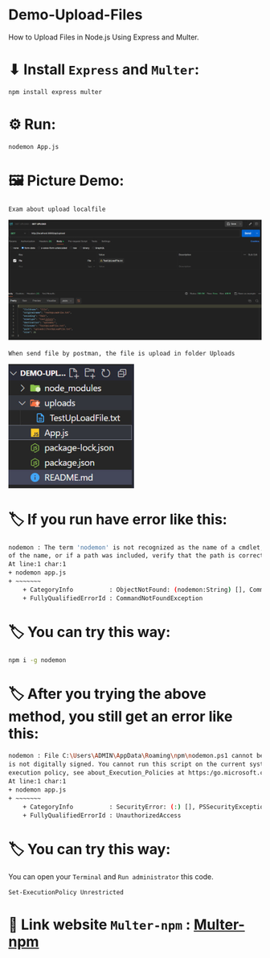 # Demo-Upload-Files
How to Upload Files in Node.js Using Express and Multer.
# ⬇ Install `Express` and `Multer`:
```bash
npm install express multer
```

# ⚙ Run:
```bash
nodemon App.js
```

# 🖼 Picture Demo:
`Exam about upload localfile`

<img title="Demo Upload local file" alt="Exam Upload local file" src="./Img/Demo/Exam about upload localfile.jpg" style="width:800px;" class="center">

`When send file by postman, the file is upload in folder Uploads`

<img title="Demo Upload local file" alt="Exam Upload local file" src="./Img/Demo/When send file by postman, the file is upload in folder Uploads.jpg" style="width:250px;" class="center">

# 🏷 If you run have error like this:
```bash
nodemon : The term 'nodemon' is not recognized as the name of a cmdlet, function, script file, or operable program. Check the spelling 
of the name, or if a path was included, verify that the path is correct and try again.
At line:1 char:1
+ nodemon app.js
+ ~~~~~~~
    + CategoryInfo          : ObjectNotFound: (nodemon:String) [], CommandNotFoundException
    + FullyQualifiedErrorId : CommandNotFoundException
```
# 🏷 You can try this way:
```bash
npm i -g nodemon
```
# 🏷 After you trying the above method, you still get an error like this:
```bash
nodemon : File C:\Users\ADMIN\AppData\Roaming\npm\nodemon.ps1 cannot be loaded. The file C:\Users\ADMIN\AppData\Roaming\npm\nodemon.ps1 
is not digitally signed. You cannot run this script on the current system. For more information about running scripts and setting        
execution policy, see about_Execution_Policies at https:/go.microsoft.com/fwlink/?LinkID=********.
At line:1 char:1
+ nodemon app.js
+ ~~~~~~~
    + CategoryInfo          : SecurityError: (:) [], PSSecurityException
    + FullyQualifiedErrorId : UnauthorizedAccess
``` 
# 🏷 You can try this way:
You can open your `Terminal` and `Run administrator` this code.
```bash
Set-ExecutionPolicy Unrestricted
```

# 📍 Link website `Multer-npm` : <a href="https://www.npmjs.com/package/multer" target="_blank">Multer-npm</a>

